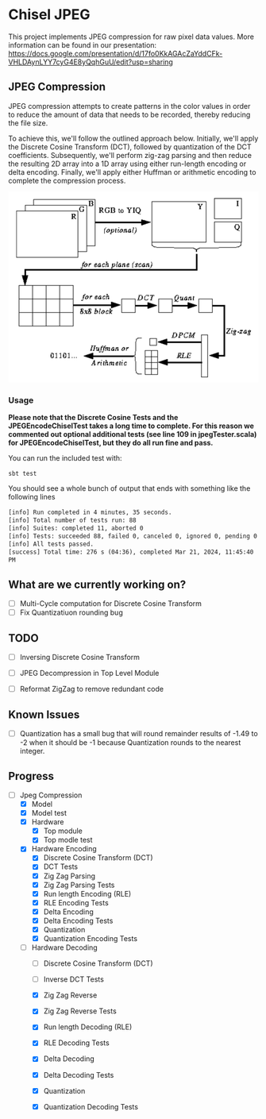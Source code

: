 # Chisel JPEG
This project implements JPEG compression for raw pixel data values.
More information can be found in our presentation: https://docs.google.com/presentation/d/17fo0KkAGAcZaYddCFk-VHLDAynLYY7cyG4E8yQqhGuU/edit?usp=sharing
## JPEG Compression
JPEG compression attempts to create patterns in the color values in order to reduce the amount of data that needs to be recorded, thereby reducing the file size.

To achieve this, we'll follow the outlined approach below. Initially, we'll apply the Discrete Cosine Transform (DCT), followed by quantization of the DCT coefficients. Subsequently, we'll perform zig-zag parsing and then reduce the resulting 2D array into a 1D array using either run-length encoding or delta encoding. Finally, we'll apply either Huffman or arithmetic encoding to complete the compression process.

![Jpeg Compression](https://github.com/Darren-lin/Chisel-JPEG/blob/main/resources/JPEGCompressionOverview.png)

### Usage
<p><b>
Please note that the Discrete Cosine Tests and the JPEGEncodeChiselTest takes a long time to complete.
For this reason we commented out optional additional tests (see line 109 in jpegTester.scala) for JPEGEncodeChiselTest, but they do all run fine and pass.
</b></p>
You can run the included test with:

```
sbt test
```

You should see a whole bunch of output that ends with something like the following lines
```
[info] Run completed in 4 minutes, 35 seconds.
[info] Total number of tests run: 88
[info] Suites: completed 11, aborted 0
[info] Tests: succeeded 88, failed 0, canceled 0, ignored 0, pending 0
[info] All tests passed.
[success] Total time: 276 s (04:36), completed Mar 21, 2024, 11:45:40 PM
```
## What are we currently working on?
 - [ ] Multi-Cycle computation for Discrete Cosine Transform
 - [ ] Fix Quantizatiuon rounding bug

## TODO
 - [ ] Inversing Discrete Cosine Transform
 - [ ] JPEG Decompression in Top Level Module
 - [ ] Reformat ZigZag to remove redundant code



## Known Issues
- [ ] Quantization has a small bug that will round remainder results of -1.49 to -2 when it should be -1 because Quantization rounds to the nearest integer.

## Progress
- [ ] Jpeg Compression
    - [x] Model
    - [x] Model test
    - [x] Hardware
         - [x] Top module
         - [x] Top modle test
    - [x] Hardware Encoding
         - [x] Discrete Cosine Transform (DCT)
         - [x] DCT Tests
         - [x] Zig Zag Parsing
         - [x] Zig Zag Parsing Tests
         - [x] Run length Encoding (RLE)
         - [x] RLE Encoding Tests
         - [x] Delta Encoding
         - [x] Delta Encoding Tests
         - [x] Quantization
         - [x] Quantization Encoding Tests
    - [ ] Hardware Decoding
         - [ ] Discrete Cosine Transform (DCT)
         - [ ] Inverse DCT Tests
         - [x] Zig Zag Reverse
         - [x] Zig Zag Reverse Tests
         - [x] Run length Decoding (RLE)
         - [x] RLE Decoding Tests
         - [x] Delta Decoding
         - [x] Delta Decoding Tests
         - [x] Quantization
         - [x] Quantization Decoding Tests
         

